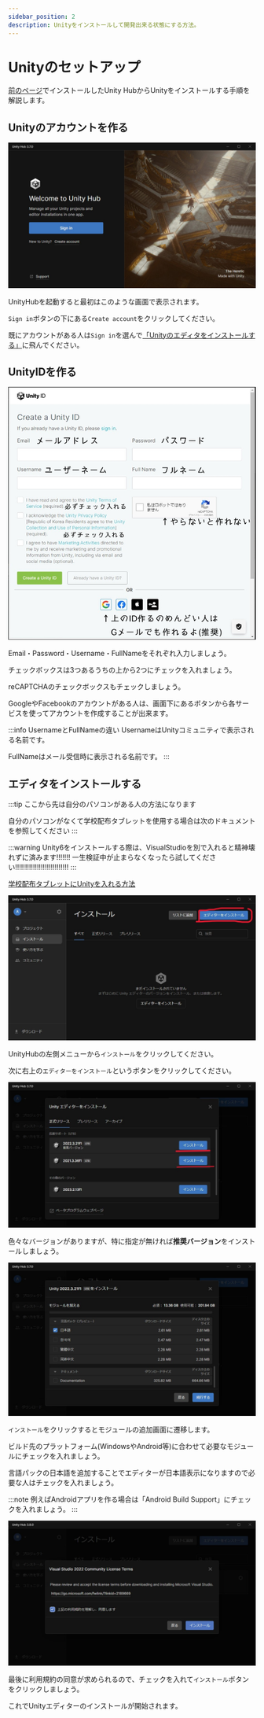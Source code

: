 ```yaml
---
sidebar_position: 2
description: Unityをインストールして開発出来る状態にする方法。
---
```


# Unityのセットアップ

[前のページ](./setup-unityhub)でインストールしたUnity HubからUnityをインストールする手順を解説します。

## Unityのアカウントを作る

![UnityHub サインイン画面](./images/unityhub-signin.jpg)

UnityHubを起動すると最初はこのような画面で表示されます。

`Sign in`ボタンの下にある`Create account`をクリックしてください。

既にアカウントがある人は`Sign in`を選んで[「Unityのエディタをインストールする」](#エディタをインストールする)に飛んでください。

## UnityIDを作る

![UnityID 作成画面](./images/create-unity-account.jpg)

Email・Password・Username・FullNameをそれぞれ入力しましょう。

チェックボックスは3つあるうちの上から2つにチェックを入れましょう。

reCAPTCHAのチェックボックスもチェックしましょう。

GoogleやFacebookのアカウントがある人は、画面下にあるボタンから各サービスを使ってアカウントを作成することが出来ます。

:::info UsernameとFullNameの違い
UsernameはUnityコミュニティで表示される名前です。

FullNameはメール受信時に表示される名前です。
:::

## エディタをインストールする

:::tip
ここから先は自分のパソコンがある人の方法になります

自分のパソコンがなくて学校配布タブレットを使用する場合は次のドキュメントを参照してください
:::

:::warning
Unity6をインストールする際は、VisualStudioを別で入れると精神壊れずに済みます!!!!!!!
一生検証中が止まらなくなったら試してください!!!!!!!!!!!!!!!!!!!!!!!!!!!
:::

[学校配布タブレットにUnityを入れる方法](./setup-unity-tablet)

![Unityエディタインストール UnityHub](./images/install-unity-editor-1.jpg)

UnityHubの左側メニューから`インストール`をクリックしてください。

次に右上の`エディターをインストール`というボタンをクリックしてください。

![Unityエディタインストール バージョン選択](./images/install-unity-editor-2.jpg)

色々なバージョンがありますが、特に指定が無ければ**推奨バージョン**をインストールしましょう。

![Unityエディタインストール モジュール選択](./images/install-unity-editor-3.jpg)

`インストール`をクリックするとモジュールの追加画面に遷移します。

ビルド先のプラットフォーム(WindowsやAndroid等)に合わせて必要なモジュールにチェックを入れましょう。

言語パックの日本語を追加することでエディターが日本語表示になりますので必要な人はチェックを入れましょう。

:::note 
例えばAndroidアプリを作る場合は「Android Build Support」にチェックを入れましょう。
:::

![Unityエディタインストール 利用規約に同意](./images/install-unity-editor-4.jpg)

最後に利用規約の同意が求められるので、チェックを入れて`インストール`ボタンをクリックしましょう。

これでUnityエディターのインストールが開始されます。
